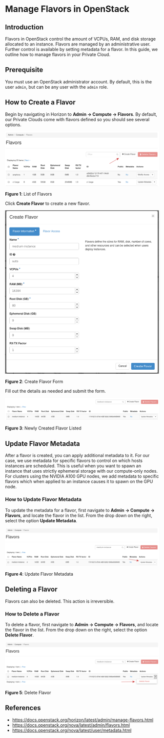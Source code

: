 # Manage Flavors in OpenStack

## Introduction

Flavors in OpenStack control the amount of VCPUs, RAM, and disk storage
allocated to an instance. Flavors are managed by an administrative user.
Further control is available by setting metadata for a flavor. In this
guide, we outline how to manage flavors in your Private Cloud.

## Prerequisite

You must use an OpenStack administrator account. By default, this is the
user `admin`, but can be any user with the `admin` role.

## How to Create a Flavor

Begin by navigating in Horizon to **Admin -\> Compute -\> Flavors**. By
default, our Private Clouds come with flavors defined so you should see
several options.

![Figure 1](images/flavor-list.png "List of Flavors")

**Figure 1**: List of Flavors

Click **Create Flavor** to create a new flavor.

![Figure 2](images/flavor-create.png "Create Flavor Form")

**Figure 2**: Create Flavor Form

Fill out the details as needed and submit the form.

![Figure 3](images/newly-created-flavor-list.png "Newly Created Flavor Listed")

**Figure 3**: Newly Created Flavor Listed

## Update Flavor Metadata

After a flavor is created, you can apply additional metadata to it. For
our case, we use metadata for specific flavors to control on which hosts
instances are scheduled. This is useful when you want to spawn an
instance that uses strictly ephemeral storage with our compute-only
nodes. For clusters using the NVIDIA A100 GPU nodes, we add metadata to
specific flavors which when applied to an instance causes it to spawn on
the GPU node.

### How to Update Flavor Metadata

To update the metadata for a flavor, first navigate to **Admin -\>
Compute -\> Flavors**, and locate the flavor in the list. From the drop
down on the right, select the option **Update Metadata**.

![Figure 4](images/flavor-update-metadata.png "Update Flavor Metadata")

**Figure 4**: Update Flavor Metadata

## Deleting a Flavor

Flavors can also be deleted. This action is irreversible.

### How to Delete a Flavor

To delete a flavor, first navigate to **Admin -\> Compute -\> Flavors**,
and locate the flavor in the list. From the drop down on the right,
select the option **Delete Flavor**.

![Figure 5](images/delete-flavor.png "Delete Flavor")

**Figure 5**: Delete Flavor

## References

- <https://docs.openstack.org/horizon/latest/admin/manage-flavors.html>
- <https://docs.openstack.org/nova/latest/admin/flavors.html>
- <https://docs.openstack.org/nova/latest/user/metadata.html>
